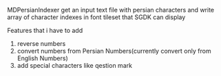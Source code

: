 MDPersianIndexer get an input text file with persian characters and write array of character indexes in font tileset that SGDK can display

Features that i have to add
1. reverse numbers
2. convert numbers from Persian Numbers(currently convert only from English Numbers)
3. add special characters like qestion mark